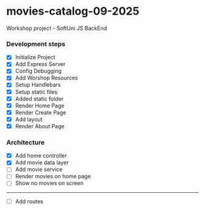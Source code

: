 # movies-catalog-09-2025

Workshop project - SoftUni JS BackEnd

### Development steps

-   [x] Initialize Project
-   [x] Add Express Server
-   [x] Config Debugging
-   [x] Add Worshop Resources
-   [x] Setup Handlebars
-   [x] Setup static files
-   [x] Added static folder
-   [x] Render Home Page
-   [x] Render Create Page
-   [x] Add layout
-   [x] Render About Page

### Architecture

-   [x] Add home controller
-   [x] Add movie data layer
-   [ ] Add movie service
-   [ ] Render movies on home page
-   [ ] Show no movies on screen

---

-   [ ] Add routes
